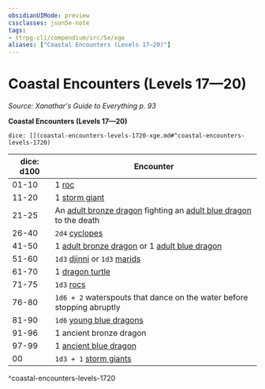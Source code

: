 ```yaml
---
obsidianUIMode: preview
cssclasses: json5e-note
tags:
- ttrpg-cli/compendium/src/5e/xge
aliases: ["Coastal Encounters (Levels 17—20)"]
---
```

# Coastal Encounters (Levels 17—20)
*Source: Xanathar's Guide to Everything p. 93* 

**Coastal Encounters (Levels 17—20)**

`dice: [](coastal-encounters-levels-1720-xge.md#^coastal-encounters-levels-1720)`

| dice: d100 | Encounter |
|------------|-----------|
| 01-10 | 1 [roc](roc.md) |
| 11-20 | 1 [storm giant](storm-giant.md) |
| 21-25 | An [adult bronze dragon](adult-bronze-dragon.md) fighting an [adult blue dragon](adult-blue-dragon.md) to the death |
| 26-40 | `2d4` [cyclopes](cyclops.md) |
| 41-50 | 1 [adult bronze dragon](adult-bronze-dragon.md) or 1 [adult blue dragon](adult-blue-dragon.md) |
| 51-60 | `1d3` [djinni](djinni.md) or `1d3` [marids](marid.md) |
| 61-70 | 1 [dragon turtle](dragon-turtle.md) |
| 71-75 | `1d3` [rocs](roc.md) |
| 76-80 | `1d6 + 2` waterspouts that dance on the water before stopping abruptly |
| 81-90 | `1d6` [young blue dragons](young-blue-dragon.md) |
| 91-96 | 1 ancient bronze dragon |
| 97-99 | 1 [ancient blue dragon](ancient-blue-dragon.md) |
| 00 | `1d3 + 1` [storm giants](storm-giant.md) |
^coastal-encounters-levels-1720